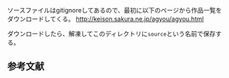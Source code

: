ソースファイルはgitignoreしてあるので、最初に以下のページから作品一覧をダウンロードしてくる。
http://keison.sakura.ne.jp/agyou/agyou.html

ダウンロードしたら、解凍してこのディレクトリに`source`という名前で保存する。


## 参考文献
